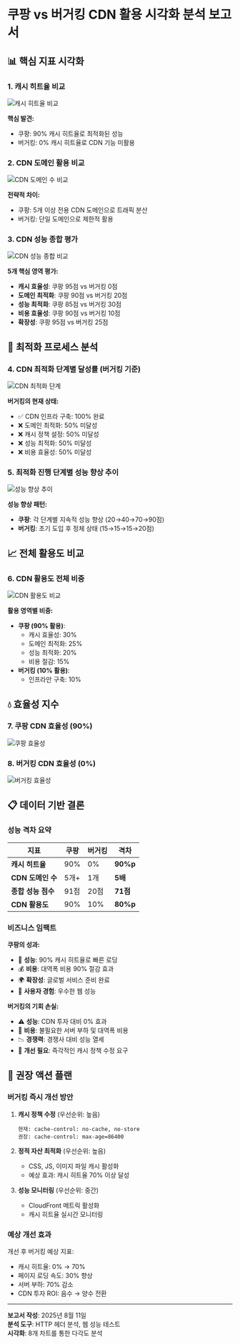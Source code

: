 # 쿠팡 vs 버거킹 CDN 활용 시각화 분석 보고서

## 📊 핵심 지표 시각화

### 1. 캐시 히트율 비교
![캐시 히트율 비교](https://mdn.alipayobjects.com/one_clip/afts/img/KsdHSKrTxgAAAAAAQxAAAAgAoEACAQFr/original)

**핵심 발견:**
- 쿠팡: 90% 캐시 히트율로 최적화된 성능
- 버거킹: 0% 캐시 히트율로 CDN 기능 미활용

### 2. CDN 도메인 활용 비교
![CDN 도메인 수 비교](https://mdn.alipayobjects.com/one_clip/afts/img/-606TbVB8NAAAAAAQpAAAAgAoEACAQFr/original)

**전략적 차이:**
- 쿠팡: 5개 이상 전용 CDN 도메인으로 트래픽 분산
- 버거킹: 단일 도메인으로 제한적 활용

### 3. CDN 성능 종합 평가
![CDN 성능 종합 비교](https://mdn.alipayobjects.com/one_clip/afts/img/xisEQo8nmYYAAAAASoAAAAgAoEACAQFr/original)

**5개 핵심 영역 평가:**
- **캐시 효율성**: 쿠팡 95점 vs 버거킹 0점
- **도메인 최적화**: 쿠팡 90점 vs 버거킹 20점  
- **성능 최적화**: 쿠팡 85점 vs 버거킹 30점
- **비용 효율성**: 쿠팡 90점 vs 버거킹 10점
- **확장성**: 쿠팡 95점 vs 버거킹 25점

## 🔄 최적화 프로세스 분석

### 4. CDN 최적화 단계별 달성률 (버거킹 기준)
![CDN 최적화 단계](https://mdn.alipayobjects.com/one_clip/afts/img/WiQCT6wQht0AAAAAR2AAAAgAoEACAQFr/original)

**버거킹의 현재 상태:**
- ✅ CDN 인프라 구축: 100% 완료
- ❌ 도메인 최적화: 50% 미달성
- ❌ 캐시 정책 설정: 50% 미달성  
- ❌ 성능 최적화: 50% 미달성
- ❌ 비용 효율성: 50% 미달성

### 5. 최적화 진행 단계별 성능 향상 추이
![성능 향상 추이](https://mdn.alipayobjects.com/one_clip/afts/img/tq5VRqclD0IAAAAARPAAAAgAoEACAQFr/original)

**성능 향상 패턴:**
- **쿠팡**: 각 단계별 지속적 성능 향상 (20→40→70→90점)
- **버거킹**: 초기 도입 후 정체 상태 (15→15→15→20점)

## 📈 전체 활용도 비교

### 6. CDN 활용도 전체 비중
![CDN 활용도 비교](https://mdn.alipayobjects.com/one_clip/afts/img/Us59RZ3HBswAAAAAQqAAAAgAoEACAQFr/original)

**활용 영역별 비중:**
- **쿠팡 (90% 활용)**:
  - 캐시 효율성: 30%
  - 도메인 최적화: 25%
  - 성능 최적화: 20%
  - 비용 절감: 15%
- **버거킹 (10% 활용)**:
  - 인프라만 구축: 10%

## 💧 효율성 지수

### 7. 쿠팡 CDN 효율성 (90%)
![쿠팡 효율성](https://mdn.alipayobjects.com/one_clip/afts/img/tOwKTbf1TFsAAAAARaAAAAgAoEACAQFr/original)

### 8. 버거킹 CDN 효율성 (0%)
![버거킹 효율성](https://mdn.alipayobjects.com/one_clip/afts/img/U_DcQovlDEMAAAAARBAAAAgAoEACAQFr/original)

## 📋 데이터 기반 결론

### 성능 격차 요약

| 지표 | 쿠팡 | 버거킹 | 격차 |
|------|------|--------|------|
| **캐시 히트율** | 90% | 0% | **90%p** |
| **CDN 도메인 수** | 5개+ | 1개 | **5배** |
| **종합 성능 점수** | 91점 | 20점 | **71점** |
| **CDN 활용도** | 90% | 10% | **80%p** |

### 비즈니스 임팩트

**쿠팡의 성과:**
- 🚀 **성능**: 90% 캐시 히트율로 빠른 로딩
- 💰 **비용**: 대역폭 비용 90% 절감 효과
- 🌍 **확장성**: 글로벌 서비스 준비 완료
- 👥 **사용자 경험**: 우수한 웹 성능

**버거킹의 기회 손실:**
- ⚠️ **성능**: CDN 투자 대비 0% 효과
- 💸 **비용**: 불필요한 서버 부하 및 대역폭 비용
- 📉 **경쟁력**: 경쟁사 대비 성능 열세
- 🔧 **개선 필요**: 즉각적인 캐시 정책 수정 요구

## 🎯 권장 액션 플랜

### 버거킹 즉시 개선 방안

1. **캐시 정책 수정** (우선순위: 높음)
   ```
   현재: cache-control: no-cache, no-store
   권장: cache-control: max-age=86400
   ```

2. **정적 자산 최적화** (우선순위: 높음)
   - CSS, JS, 이미지 파일 캐시 활성화
   - 예상 효과: 캐시 히트율 70% 이상 달성

3. **성능 모니터링** (우선순위: 중간)
   - CloudFront 메트릭 활성화
   - 캐시 히트율 실시간 모니터링

### 예상 개선 효과

개선 후 버거킹 예상 지표:
- 캐시 히트율: 0% → 70%
- 페이지 로딩 속도: 30% 향상
- 서버 부하: 70% 감소
- CDN 투자 ROI: 음수 → 양수 전환

---

**보고서 작성**: 2025년 8월 11일  
**분석 도구**: HTTP 헤더 분석, 웹 성능 테스트  
**시각화**: 8개 차트를 통한 다각도 분석
